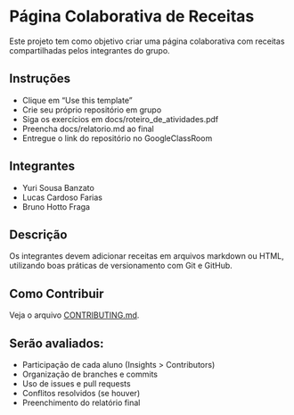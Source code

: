 # Página Colaborativa de Receitas

Este projeto tem como objetivo criar uma página colaborativa com receitas compartilhadas pelos integrantes do grupo.

## Instruções
- Clique em “Use this template”
- Crie seu próprio repositório em grupo
- Siga os exercícios em docs/roteiro_de_atividades.pdf
- Preencha docs/relatorio.md ao final
- Entregue o link do repositório no GoogleClassRoom

## Integrantes
- Yuri Sousa Banzato
- Lucas Cardoso Farias
- Bruno Hotto Fraga

## Descrição
Os integrantes devem adicionar receitas em arquivos markdown ou HTML, utilizando boas práticas de versionamento com Git e GitHub.

## Como Contribuir
Veja o arquivo [CONTRIBUTING.md](CONTRIBUTING.md).

## Serão avaliados:
- Participação de cada aluno (Insights > Contributors)
- Organização de branches e commits
- Uso de issues e pull requests
- Conflitos resolvidos (se houver)
- Preenchimento do relatório final
